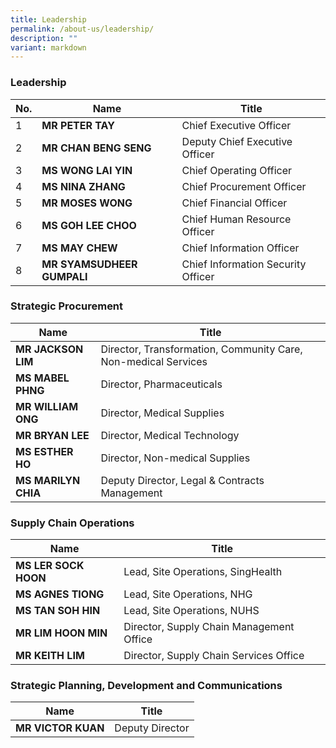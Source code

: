 ```yaml
---
title: Leadership
permalink: /about-us/leadership/
description: ""
variant: markdown
---
```

### Leadership

|No.| Name | Title |
| -------- | -------- | -------- |
| 1 | **MR PETER TAY** | Chief Executive Officer |
| 2 | **MR CHAN BENG SENG** | Deputy Chief Executive Officer |
| 3 | **MS WONG LAI YIN** | Chief Operating Officer |
| 4 | **MS NINA ZHANG** | Chief Procurement Officer |
| 5 | **MR MOSES WONG** | Chief Financial Officer |
| 6 | **MS GOH LEE CHOO** | Chief Human Resource Officer |
| 7 | **MS MAY CHEW** | Chief Information Officer |
| 8 | **MR SYAMSUDHEER GUMPALI** | Chief Information Security Officer |

### Strategic Procurement

| Name | Title |
| -------- | -------- |
| **MR JACKSON LIM** | Director, Transformation, Community Care, Non-medical Services |
| **MS MABEL PHNG** | Director, Pharmaceuticals |
| **MR WILLIAM ONG** | Director, Medical Supplies |
| **MR BRYAN LEE** | Director, Medical Technology|
| **MS ESTHER HO** | Director, Non-medical Supplies |
| **MS MARILYN CHIA** | Deputy Director, Legal & Contracts Management |

### Supply Chain Operations

| Name | Title |
| -------- | -------- |
| **MS LER SOCK HOON** | Lead, Site Operations, SingHealth |
| **MS AGNES TIONG** | Lead, Site Operations, NHG |
| **MS TAN SOH HIN** | Lead, Site Operations, NUHS |
| **MR LIM HOON MIN** | Director, Supply Chain Management Office |
| **MR KEITH LIM** | Director, Supply Chain Services Office |

### Strategic Planning, Development and Communications

| Name | Title |
| -------- | -------- |
| **MR VICTOR KUAN** | Deputy Director |